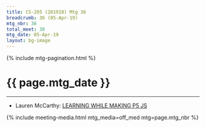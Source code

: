 ```yaml
---
title: CS-205 (201910) Mtg 36
breadcrumb: 36 (05-Apr-19)
mtg_nbr: 36
total_meet: 38
mtg_date: 05-Apr-19
layout: bg-image
---
```

{% include mtg-pagination.html %}
<h1 class="text-center">{{ page.mtg_date }}</h1>
<hr />

* Lauren McCarthy: [LEARNING WHILE MAKING P5 JS](https://www.youtube.com/watch?v=1k3X4DLDHdc)

{% include meeting-media.html mtg_media=off_med mtg=page.mtg_nbr %}
